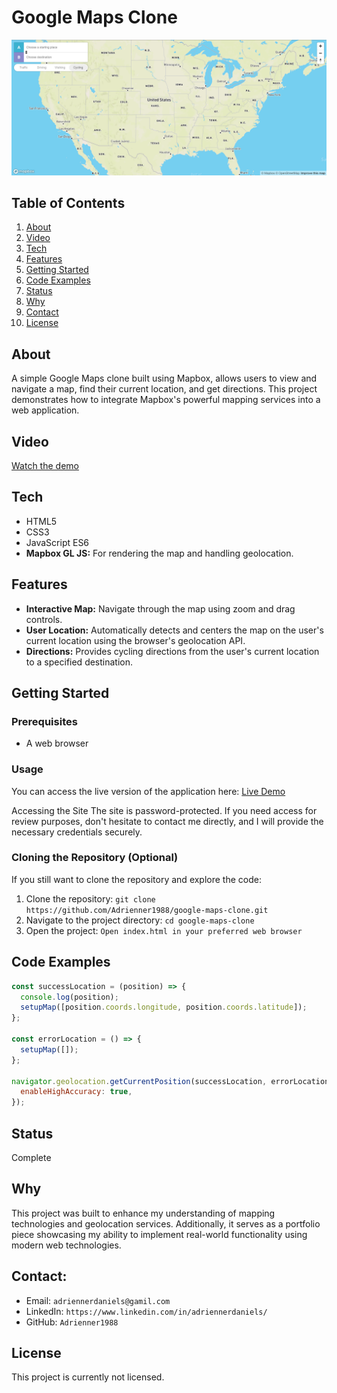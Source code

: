 # Google Maps Clone
![Project Screenshot](src/images/clone-map.png)

## Table of Contents
1. [About](#about)
2. [Video](#video)
3. [Tech](#tech)
4. [Features](#features)
5. [Getting Started](#getting-started)
6. [Code Examples](#code-examples)
7. [Status](#status)
8. [Why](#why)
9. [Contact](#contact)
10. [License](#license)


## About
A simple Google Maps clone built using Mapbox, allows users to view and navigate a map, find their current location, and get directions. This project demonstrates how to integrate Mapbox's powerful mapping services into a web application.

## Video
[Watch the demo](https://drive.google.com/file/d/1gG1ZQGPAXQlPg-q4xdXVXJS5PI5EsfXt/view?usp=sharing)

## Tech 
- HTML5
- CSS3
- JavaScript ES6
- **Mapbox GL JS:** For rendering the map and handling geolocation.

## Features
- **Interactive Map:** Navigate through the map using zoom and drag controls.
- **User Location:** Automatically detects and centers the map on the user's current location using the browser's geolocation API.
- **Directions:** Provides cycling directions from the user's current location to a specified destination.

## Getting Started

### Prerequisites
- A web browser

### Usage
You can access the live version of the application here: [Live Demo](https://ad-maps.netlify.app/)

Accessing the Site
The site is password-protected. If you need access for review purposes, don't hesitate to contact me directly, and I will provide the necessary credentials securely.

### Cloning the Repository (Optional)
If you still want to clone the repository and explore the code:
1. Clone the repository:  `git clone https://github.com/Adrienner1988/google-maps-clone.git`
2. Navigate to the project directory: `cd google-maps-clone`
3. Open the project: `Open index.html in your preferred web browser`

## Code Examples
```javascript
const successLocation = (position) => {
  console.log(position);
  setupMap([position.coords.longitude, position.coords.latitude]);
};

const errorLocation = () => {
  setupMap([]);
};

navigator.geolocation.getCurrentPosition(successLocation, errorLocation, {
  enableHighAccuracy: true,
});
```

## Status
Complete

## Why
This project was built to enhance my understanding of mapping technologies and geolocation services. 
Additionally, it serves as a portfolio piece showcasing my ability to implement real-world functionality using modern web technologies.

## Contact:
- Email: `adriennerdaniels@gamil.com`
- LinkedIn: `https://www.linkedin.com/in/adriennerdaniels/`
- GitHub: `Adrienner1988`

## License
This project is currently not licensed.
